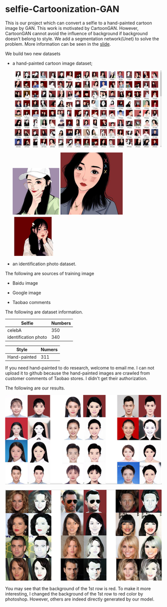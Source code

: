 # selfie-Cartoonization-GAN

This is our project which can convert a selfie to a hand-painted cartoon image by GAN. This work is motivated by CartoonGAN.  However, CartoonGAN cannot avoid the influence of background if background doesn’t belong to style. We add a segmentation network(Unet) to solve the problem. More information can be seen in the [slide](<https://github.com/yifan123/selfie-Cartoonization-GAN/blob/master/selfie-Cartoonization-GAN.pdf>).

We build two new datasets 

- a hand-painted cartoon image dataset;

  ![dataset](images/dataset.jpg)

  <img src="images/28.jpg" width = "150" height = "150">

  <img src="images/44.jpg" width = "200" height = "200">

  <img src="images/63.jpg" width = "130" height = "130">

- an identification photo dataset.

The following are sources of training image

- Baidu image

- Google image

- Taobao comments

The following are dataset information.

| **Selfie**           | **Numbers** |
| -------------------- | ----------- |
| celebA               | 350         |
| identification photo | 340         |

| **Style**    | **Numers** |
| ------------ | ---------- |
| Hand-painted | 311        |

If you need hand-painted to do research, welcome to email me. I can not upload it to github because the hand-painted images are crawled from customer comments of Taobao stores. I didn't get their  authorization.

The following are our results.

 ![photo](images/photo.jpg)

![celebA](images/celebA.jpg)

You may see that the background of the 1st row is red. To make it more interesting, I changed the background of the 1st row to red color by photoshop. However, others are indeed directly generated by our model.
